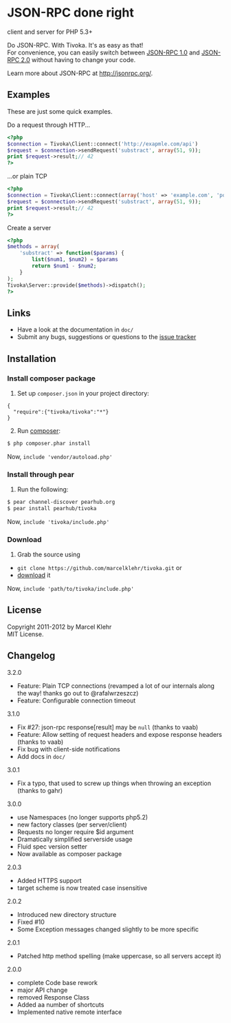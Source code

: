 # JSON-RPC done right #
client and server for PHP 5.3+

Do JSON-RPC. With Tivoka. It's as easy as that!  
For convenience, you can easily switch between [JSON-RPC 1.0](http://json-rpc.org/wiki/specification) and [JSON-RPC 2.0](http://jsonrpc.org/specification) without having to change your code.

Learn more about JSON-RPC at <http://jsonrpc.org/>.

## Examples ##
These are just some quick examples.

Do a request through HTTP...
```php
<?php
$connection = Tivoka\Client::connect('http://exapmle.com/api')
$request = $connection->sendRequest('substract', array(51, 9));
print $request->result;// 42
?>
```

...or plain TCP
```php
<?php
$connection = Tivoka\Client::connect(array('host' => 'example.com', 'port' => 1234))
$request = $connection->sendRequest('substract', array(51, 9));
print $request->result;// 42
?>
```

Create a server
```php
<?php
$methods = array(
    'substract' => function($params) {
        list($num1, $num2) = $params
        return $num1 - $num2;
    }
);
Tivoka\Server::provide($methods)->dispatch();
?>
```

## Links
 - Have a look at the documentation in `doc/`
 - Submit any bugs, suggestions or questions to the [issue tracker](http://github.com/marcelklehr/tivoka/issues)

## Installation

### Install composer package
1. Set up `composer.json` in your project directory:
```
{
  "require":{"tivoka/tivoka":"*"}
}
```

2. Run [composer](http://getcomposer.org/doc/00-intro.md#installation):
```sh
$ php composer.phar install
```

Now, `include 'vendor/autoload.php'`

### Install through pear
1. Run the following:

```sh
$ pear channel-discover pearhub.org
$ pear install pearhub/tivoka
```

Now, `include 'tivoka/include.php'`

### Download
1. Grab the source using 
  * `git clone https://github.com/marcelklehr/tivoka.git` or
  * [download](http://github.com/marcelklehr/tivoka/zipball/master) it

Now, `include 'path/to/tivoka/include.php'`

## License ##
Copyright 2011-2012 by Marcel Klehr  
MIT License.

## Changelog ##
3.2.0

 * Feature: Plain TCP connections (revamped a lot of our internals along the way! thanks go out to @rafalwrzeszcz)
 * Feature: Configurable connection timeout

3.1.0

 * Fix #27: json-rpc response[result] may be `null` (thanks to vaab)
 * Feature: Allow setting of request headers and expose response headers (thanks to vaab)
 * Fix bug with client-side notifications
 * Add docs in `doc/`

3.0.1

 * Fix a typo, that used to screw up things when throwing an exception (thanks to gahr)


3.0.0

 * use Namespaces (no longer supports php5.2)
 * new factory classes (per server/client)
 * Requests no longer require $id argument
 * Dramatically simplified serverside usage
 * Fluid spec version setter
 * Now available as composer package


2.0.3

 * Added HTTPS support
 * target scheme is now treated case insensitive


2.0.2

 * Introduced new directory structure
 * Fixed #10
 * Some Exception messages changed slightly to be more specific


2.0.1

 * Patched http method spelling (make uppercase, so all servers accept it)


2.0.0

 * complete Code base rework
 * major API change
 * removed Response Class
 * Added aa number of shortcuts
 * Implemented native remote interface
 
